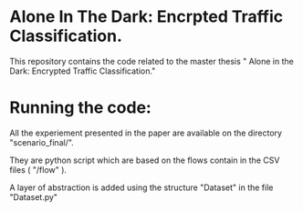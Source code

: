 # Alone In The Dark: Encrpted Traffic Classification.
This repository contains the code related to the master thesis " Alone in the Dark: Encrypted Traffic Classification." 

# Running the code:

All the experiement presented in the paper are available on the directory "scenario_final/".

They are python script which are based on the flows contain in the CSV files ( "/flow" ).

A layer of abstraction is added using the structure "Dataset" in the file "Dataset.py"


